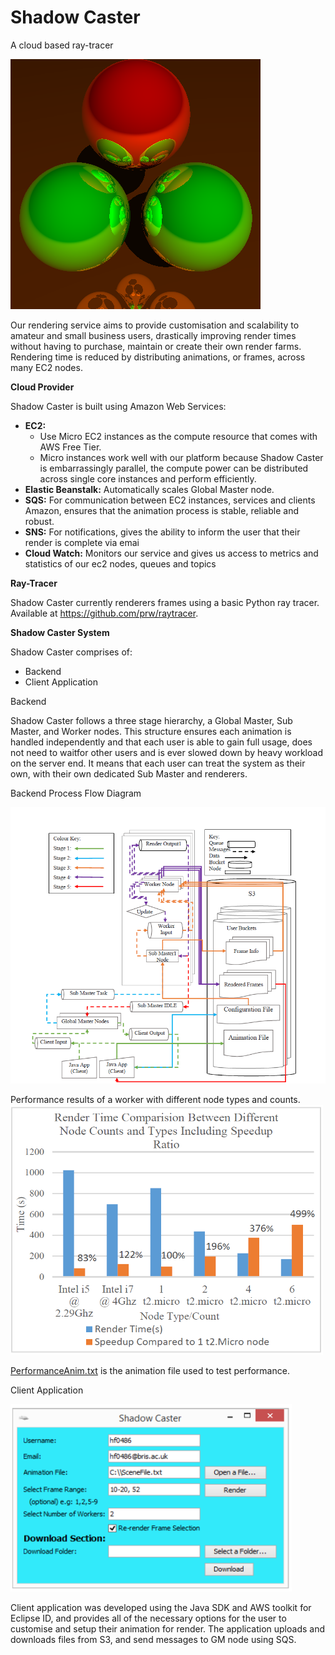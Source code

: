 # Shadow Caster
A cloud based ray-tracer

<img src="./Rendered%20Frame.png" width="400" height="400" />


Our rendering service aims to provide customisation and scalability to amateur and small business users,
drastically improving render times without having to purchase, maintain or create their own render farms. Rendering time is reduced by distributing animations, or frames, across many EC2 nodes.

**Cloud Provider**

Shadow Caster is built using Amazon Web Services: 
* **EC2:**
  *  Use Micro EC2 instances as the compute resource that comes with AWS Free Tier. 
  *  Micro instances work well with our platform because Shadow Caster is embarrassingly parallel, the compute power can be distributed across single core instances and perform efficiently.
* **Elastic Beanstalk:** Automatically scales Global Master node.
* **SQS:** For communication between EC2 instances, services and clients Amazon, ensures that the animation process is stable, reliable and robust.
* **SNS:** For notifications, gives the ability to inform the user that their render is complete via emai
* **Cloud Watch:** Monitors our service and gives us access to metrics and statistics of our ec2 nodes, queues and topics

**Ray-Tracer**

Shadow Caster currently renderers frames using a basic Python ray tracer. Available at https://github.com/prw/raytracer. 

**Shadow Caster System**

Shadow Caster comprises of:

* Backend
* Client Application
    
Backend


Shadow Caster follows a three stage hierarchy, a Global Master, Sub Master, and Worker nodes. 
This structure ensures each animation is handled independently and that each user is able to gain full usage, does not need to waitfor other users and is ever slowed down by heavy workload on the server end.
It means that each user can treat the system as their own, with their own dedicated Sub Master and renderers.

Backend Process Flow Diagram

![](./Architecture.png)

Performance results of a worker with different node types and counts.
<img src="./Worker%20Node%20Performance.png" width="500" height="400" />

[PerformanceAnim.txt](./test/PerformanceAnim.txt) is the animation file used to test performance.





Client Application

<img src="./Screenshot_ClientApplication.png" width="450" height="300" />

Client application was developed using the Java SDK and AWS toolkit for Eclipse ID, and provides all of the necessary options for the user to customise and setup their animation for render. 
The application uploads and downloads files from S3, and send messages to GM node using SQS.

